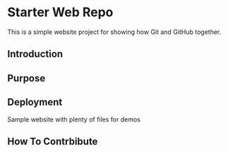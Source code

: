# Starter Web Repo

This is a simple website project for showing how Git and GitHub together.

## Introduction

## Purpose

## Deployment

Sample website with plenty of files for demos

## How To Contrbibute
